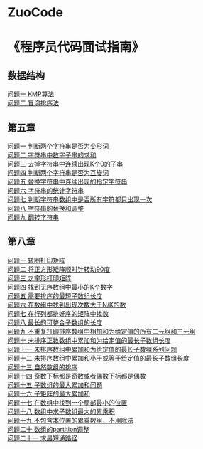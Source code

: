 # ZuoCode
《程序员代码面试指南》
===
数据结构
---
[问题一 KMP算法](/数据结构/KMP.txt)<br>
[问题二 冒泡排序法](/数据结构/maoPao.txt)<br>

第五章
---
[问题一 判断两个字符串是否为变形词](/第五章/demo1.txt)<br>
[问题二 字符串中数字子串的求和](/第五章/demo2.txt)<br>
[问题三 去掉字符串中连续出现K个0的子串](/第五章/demo3.txt)<br>
[问题四 判断两个字符串是否为互旋词](/第五章/demo4.txt)<br>
[问题五 替换字符串中连续出现的指定字符串](/第五章/demo5.txt)<br>
[问题六 字符串的统计字符串](/第五章/demo6.txt)<br>
[问题七 判断字符串数组中是否所有字符都只出现一次](/第五章/demo7.txt)<br>
[问题八 字符串的替换和调整](/第五章/demo8.txt)<br>
[问题九 翻转字符串](/第五章/demo9.txt)<br>

第八章
---
[问题一 转圈打印矩阵](/第八章/demo1.txt)<br>
[问题二 将正方形矩阵顺时针转动90度](/第八章/demo2.txt)<br>
[问题三 之字形打印矩阵](/第八章/demo3.txt)<br>
[问题四 找到无序数组中最小的K个数字](/第八章/demo4.txt)<br>
[问题五 需要排序的最短子数组长度](/第八章/demo5.txt)<br>
[问题六 在数组中找到出现次数大于N/K的数](/第八章/demo6.txt)<br>
[问题七 在行列都排好序的矩阵中找数](/第八章/demo7.txt)<br>
[问题八 最长的可整合子数组的长度](/第八章/demo8.txt)<br>
[问题九 不重复打印排序数组中相加和为给定值的所有二元组和三元组](/第八章/demo9.txt)<br>
[问题十 未排序正数数组中累加和为给定值的最长子数组长度](/第八章/demo10.txt)<br>
[问题十一 未排序数组中累加和为给定值的最长子数组系列问题](/第八章/demo11.txt)<br>
[问题十二 未排序数组中累加和小于或等于给定值的最长子数组长度](/第八章/demo12.txt)<br>
[问题十三 自然数组的排序](/第八章/demo13.txt)<br>
[问题十四 奇数下标都是奇数或者偶数下标都是偶数](/第八章/demo14.txt)<br>
[问题十五 子数组的最大累加和问题](/第八章/demo15.txt)<br>
[问题十六 子矩阵的最大累加和](/第八章/demo16.txt)<br>
[问题十七 在数组中找到一个局部最小的位置](/第八章/demo17.txt)<br>
[问题十八 数组中求子数组最大的累乘积](/第八章/demo18.txt)<br>
[问题十九 不包含本位置的累乘数组，不用除法](/第八章/demo19.txt)<br>
[问题二十 数组的partition调整](/第八章/demo20.txt)<br>
[问题二十一 求最短通路径](/第八章/demo21.txt)<br>
